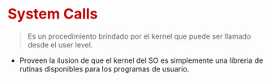 # <span style="color:#c00000">System Calls</span>

> Es un procedimiento brindado por el kernel que puede ser llamado desde el user level.

- Proveen la ilusion de que el kernel del SO es simplemente una libreria de rutinas disponibles para los programas de usuario.